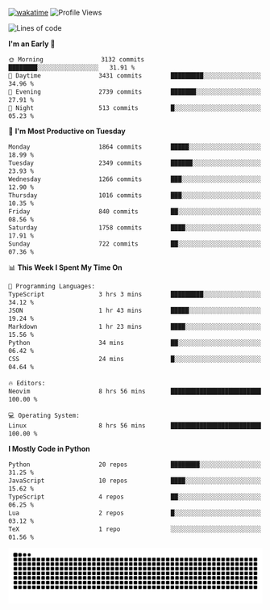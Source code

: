 [![wakatime](https://wakatime.com/badge/user/b920b284-3cde-4cd4-b72e-f7f22d050b16.svg)](https://wakatime.com/@b920b284-3cde-4cd4-b72e-f7f22d050b16)
![Profile Views](http://img.shields.io/badge/Profile%20Views-4586-blue)
<!--START_SECTION:waka-->
![Lines of code](https://img.shields.io/badge/From%20Hello%20World%20I%27ve%20Written-8.8%20million%20lines%20of%20code-blue)

**I'm an Early 🐤** 

```text
🌞 Morning                3132 commits        ████████░░░░░░░░░░░░░░░░░   31.91 % 
🌆 Daytime                3431 commits        █████████░░░░░░░░░░░░░░░░   34.96 % 
🌃 Evening                2739 commits        ███████░░░░░░░░░░░░░░░░░░   27.91 % 
🌙 Night                  513 commits         █░░░░░░░░░░░░░░░░░░░░░░░░   05.23 % 
```
📅 **I'm Most Productive on Tuesday** 

```text
Monday                   1864 commits        █████░░░░░░░░░░░░░░░░░░░░   18.99 % 
Tuesday                  2349 commits        ██████░░░░░░░░░░░░░░░░░░░   23.93 % 
Wednesday                1266 commits        ███░░░░░░░░░░░░░░░░░░░░░░   12.90 % 
Thursday                 1016 commits        ███░░░░░░░░░░░░░░░░░░░░░░   10.35 % 
Friday                   840 commits         ██░░░░░░░░░░░░░░░░░░░░░░░   08.56 % 
Saturday                 1758 commits        ████░░░░░░░░░░░░░░░░░░░░░   17.91 % 
Sunday                   722 commits         ██░░░░░░░░░░░░░░░░░░░░░░░   07.36 % 
```


📊 **This Week I Spent My Time On** 

```text
💬 Programming Languages: 
TypeScript               3 hrs 3 mins        █████████░░░░░░░░░░░░░░░░   34.12 % 
JSON                     1 hr 43 mins        █████░░░░░░░░░░░░░░░░░░░░   19.24 % 
Markdown                 1 hr 23 mins        ████░░░░░░░░░░░░░░░░░░░░░   15.56 % 
Python                   34 mins             ██░░░░░░░░░░░░░░░░░░░░░░░   06.42 % 
CSS                      24 mins             █░░░░░░░░░░░░░░░░░░░░░░░░   04.64 % 

🔥 Editors: 
Neovim                   8 hrs 56 mins       █████████████████████████   100.00 % 

💻 Operating System: 
Linux                    8 hrs 56 mins       █████████████████████████   100.00 % 
```

**I Mostly Code in Python** 

```text
Python                   20 repos            ████████░░░░░░░░░░░░░░░░░   31.25 % 
JavaScript               10 repos            ████░░░░░░░░░░░░░░░░░░░░░   15.62 % 
TypeScript               4 repos             ██░░░░░░░░░░░░░░░░░░░░░░░   06.25 % 
Lua                      2 repos             █░░░░░░░░░░░░░░░░░░░░░░░░   03.12 % 
TeX                      1 repo              ░░░░░░░░░░░░░░░░░░░░░░░░░   01.56 % 
```




<!--END_SECTION:waka-->
![Snake animation](https://raw.githubusercontent.com/timmypidashev/timmypidashev/main/commits.svg)
